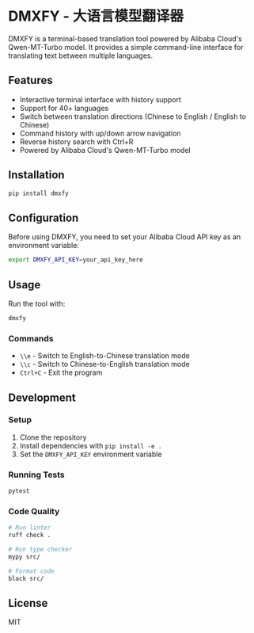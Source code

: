 # DMXFY - 大语言模型翻译器

DMXFY is a terminal-based translation tool powered by Alibaba Cloud's Qwen-MT-Turbo model. It provides a simple command-line interface for translating text between multiple languages.

## Features

- Interactive terminal interface with history support
- Support for 40+ languages
- Switch between translation directions (Chinese to English / English to Chinese)
- Command history with up/down arrow navigation
- Reverse history search with Ctrl+R
- Powered by Alibaba Cloud's Qwen-MT-Turbo model

## Installation

```bash
pip install dmxfy
```

## Configuration

Before using DMXFY, you need to set your Alibaba Cloud API key as an environment variable:

```bash
export DMXFY_API_KEY=your_api_key_here
```

## Usage

Run the tool with:

```bash
dmxfy
```

### Commands

- `\\e` - Switch to English-to-Chinese translation mode
- `\\c` - Switch to Chinese-to-English translation mode
- `Ctrl+C` - Exit the program

## Development

### Setup

1. Clone the repository
2. Install dependencies with `pip install -e .`
3. Set the `DMXFY_API_KEY` environment variable

### Running Tests

```bash
pytest
```

### Code Quality

```bash
# Run linter
ruff check .

# Run type checker
mypy src/

# Format code
black src/
```

## License

MIT
